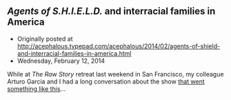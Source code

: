 ## <em>Agents of S.H.I.E.L.D.</em> and interracial families in America

 * Originally posted at http://acephalous.typepad.com/acephalous/2014/02/agents-of-shield-and-interracial-families-in-america.html
 * Wednesday, February 12, 2014



While at _The Raw Story_ retreat last weekend in San Francisco, my colleague Arturo Garcia and I had a long conversation about the show [that went something like this](http://www.racialicious.com/2014/02/12/agents-shield-really-multiracial-family-show/)...

		
